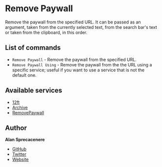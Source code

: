 # Remove Paywall

Remove the paywall from the specified URL. It can be passed as an argument, taken from the currently selected text, from the search bar's text or taken from the clipboard, in this order.

## List of commands

- `Remove Paywall` - Remove the paywall from the specified URL.
- `Remove Paywall Using` - Remove the paywall from the the URL using a specific service; useful if you want to use a service that is not the default one.

## Available services

- [12ft](https://12ft.io)
- [Archive](https://archive.is)
- [RemovePaywall](https://www.removepaywall.com)

## Author

**Alan Sprecacenere**

- [GitHub](https://github.com/tegola)
- [Twitter](https://twitter.com/tegola)
- [Website](https://www.qreate.it)